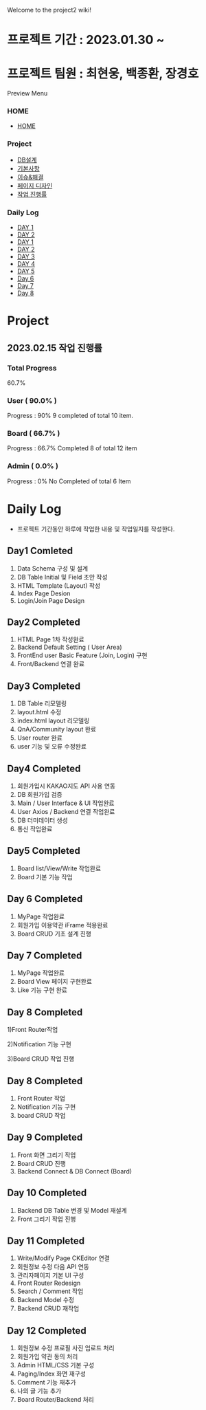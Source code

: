 Welcome to the project2 wiki!

# 프로젝트 기간 : 2023.01.30 ~

# 프로젝트 팀원 : 최현웅, 백종환, 장경호

Preview Menu

### HOME

-   [HOME](https://github.com/100space/project2)

### Project

-   [DB설계](https://github.com/100space/project2/wiki/%5BDB%EC%84%A4%EA%B3%84%5D)
-   [기본사항](https://github.com/100space/project2/wiki/%5B%EA%B8%B0%EB%B3%B8%EC%82%AC%ED%95%AD%5D)
-   [이슈&해결](https://github.com/100space/project2/wiki/%5B%EC%9D%B4%EC%8A%88&%ED%95%B4%EA%B2%B0%5D)
-   [페이지 디자인](https://github.com/100space/project2/wiki/%5B%ED%8E%98%EC%9D%B4%EC%A7%80-%EB%94%94%EC%9E%90%EC%9D%B8%5D)
-   [작업 진행률](https://github.com/100space/project2/wiki/%EC%9E%91%EC%97%85%EC%A7%84%ED%96%89%EB%A5%A0-(Last-Updated-2023.02.15))

### Daily Log

-   [DAY 1](https://github.com/100space/project2/wiki/Day-1#daily-log---project-1%EC%9D%BC%EC%B0%A8)
-   [DAY 2](https://github.com/100space/project2/wiki/Daily-Log---Project-2%EC%9D%BC%EC%B0%A8#daily-log---project-2%EC%9D%BC%EC%B0%A8)
-   [DAY 1](https://github.com/100space/project2/wiki/Day-1#daily-log---project-1%EC%9D%BC%EC%B0%A8)
-   [DAY 2](https://github.com/100space/project2/wiki/Daily-Log---Project-2%EC%9D%BC%EC%B0%A8#daily-log---project-2%EC%9D%BC%EC%B0%A8)
-   [DAY 3](https://github.com/100space/project2/wiki/Daily-Log---Project-3%EC%9D%BC%EC%B0%A8)
-   [DAY 4](https://github.com/100space/project2/wiki/Daily-Log---Project-4%EC%9D%BC%EC%B0%A8)
-   [DAY 5](https://github.com/100space/project2/wiki/Daily-Log---Project-5%EC%9D%BC%EC%B0%A8)
-   [Day 6](https://github.com/100space/project2/wiki/Daily-Log---Project-6%EC%9D%BC%EC%B0%A8)
-   [Day 7](https://github.com/100space/project2/wiki/Daily-Log--Project-7%EC%9D%BC%EC%B0%A8)
-   [Day 8](https://github.com/100space/project2/wiki/Daily-Log---Project-8%EC%9D%BC%EC%B0%A8)


# Project

## 2023.02.15 작업 진행률

### Total Progress
60.7% 
### User ( 90.0% )
Progress : 90% 9 completed of total 10 item.

### Board ( 66.7% )
Progress : 66.7% Completed 8 of total 12 item


### Admin ( 0.0% )
Progress : 0%  No Completed of total 6 Item



# Daily Log

-   프로젝트 기간동안 하루에 작업한 내용 및 작업일지를 작성한다.

## Day1 Comleted 

1) Data Schema 구성 및 설계
2) DB Table Initial 및 Field 초안 작성
3) HTML Template (Layout) 작성
4) Index Page Desion
5) Login/Join Page Design

## Day2 Completed

1) HTML Page 1차 작성완료
2) Backend Default Setting ( User Area) 
3) FrontEnd user Basic Feature (Join, Login) 구현
4) Front/Backend 연결 완료


## Day3 Completed

1) DB Table 리모델링
2) layout.html 수정
3) index.html layout 리모델링
4) QnA/Community layout 완료
5) User router 완료
6) user 기능 및 오류 수정완료


## Day4 Completed
1) 회원가입시 KAKAO지도 API 사용 연동
2) DB 회원가입 검증
3) Main / User Interface & UI 작업완료
4) User Axios / Backend 연결 작업완료
5) DB 더미데이터 생성
6) 통신 작업완료

## Day5 Completed
1) Board list/View/Write 작업완료
2) Board 기본 기능 작업


## Day 6 Completed
1) MyPage 작업완료
2) 회원가입 이용약관 iFrame 적용완료
3) Board CRUD 기초 설계 진행


## Day 7 Completed
1) MyPage 작업완료
2) Board View 페이지 구현완료
3) Like 기능 구현 완료 


## Day 8 Completed
1)Front Router작업

2)Notification 기능 구현

3)Board CRUD 작업 진행

## Day 8 Completed
1) Front Router 작업
2) Notification 기능 구현
3) board CRUD 작업

## Day 9 Completed 
1) Front 화면 그리기 작업
2) Board CRUD 진행
3) Backend Connect & DB Connect (Board)

## Day 10 Completed
1) Backend DB Table 변경 및 Model 재설계
2) Front 그리기 작업 진행

## Day 11 Completed
1) Write/Modify Page CKEditor 연결
2) 회원정보 수정 다음 API 연동
3) 관리자페이지 기본 UI 구성
4) Front Router Redesign
5) Search / Comment 작업
6) Backend Model 수정
7) Backend CRUD 재작업

## Day 12 Completed
1) 회원정보 수정 프로필 사진 업로드 처리
2) 회원가입 약관 동의 처리
3) Admin HTML/CSS 기본 구성
4) Paging/Index 화면 재구성
5) Comment 기능 재추가
6) 나의 글 기능 추가
7) Board Router/Backend 처리
